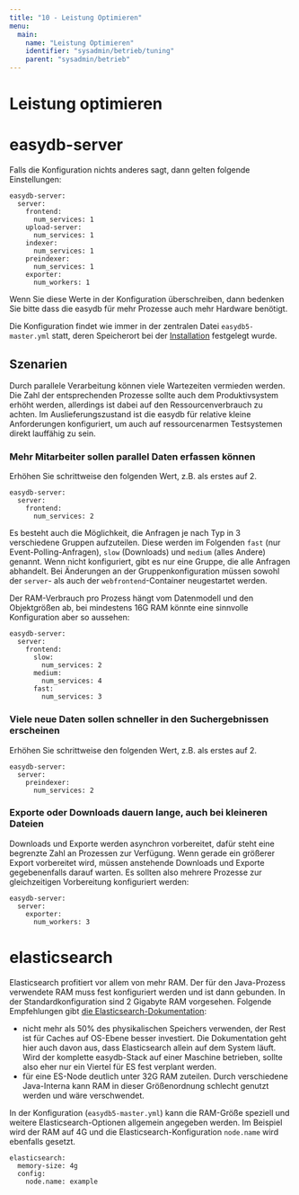 ```yaml
---
title: "10 - Leistung Optimieren"
menu:
  main:
    name: "Leistung Optimieren"
    identifier: "sysadmin/betrieb/tuning"
    parent: "sysadmin/betrieb"
---
```

# Leistung optimieren

# easydb-server

Falls die Konfiguration nichts anderes sagt, dann gelten folgende Einstellungen:

~~~
easydb-server:
  server:
    frontend:
      num_services: 1
    upload-server:
      num_services: 1
    indexer:
      num_services: 1
    preindexer:
      num_services: 1
    exporter:
      num_workers: 1
~~~

Wenn Sie diese Werte in der Konfiguration überschreiben, dann bedenken Sie bitte dass die easydb für mehr Prozesse auch mehr Hardware benötigt.

Die Konfiguration findet wie immer in der zentralen Datei `easydb5-master.yml` statt, deren Speicherort bei der [Installation](/de/sysadmin/installation) festgelegt wurde.

## Szenarien

Durch parallele Verarbeitung können viele Wartezeiten vermieden werden. Die Zahl der entsprechenden Prozesse sollte auch dem Produktivsystem erhöht werden, allerdings ist dabei auf den Ressourcenverbrauch zu achten. Im Auslieferungszustand ist die easydb für relative kleine Anforderungen konfiguriert, um auch auf ressourcenarmen Testsystemen direkt lauffähig zu sein.

### Mehr Mitarbeiter sollen parallel Daten erfassen können

Erhöhen Sie schrittweise den folgenden Wert, z.B. als erstes auf 2.

~~~
easydb-server:
  server:
    frontend:
      num_services: 2
~~~

Es besteht auch die Möglichkeit, die Anfragen je nach Typ in 3 verschiedene Gruppen aufzuteilen. Diese werden im Folgenden `fast` (nur Event-Polling-Anfragen), `slow` (Downloads) und `medium` (alles Andere) genannt. Wenn nicht konfiguriert, gibt es nur eine Gruppe, die alle Anfragen abhandelt. Bei Änderungen an der Gruppenkonfiguration müssen sowohl der `server`- als auch der `webfrontend`-Container neugestartet werden.

Der RAM-Verbrauch pro Prozess hängt vom Datenmodell und den Objektgrößen ab, bei mindestens 16G RAM könnte eine sinnvolle Konfiguration aber so aussehen:

~~~
easydb-server:
  server:
    frontend:
      slow:
        num_services: 2
      medium:
        num_services: 4
      fast:
        num_services: 3
~~~

### Viele neue Daten sollen schneller in den Suchergebnissen erscheinen

Erhöhen Sie schrittweise den folgenden Wert, z.B. als erstes auf 2.

~~~
easydb-server:
  server:
    preindexer:
      num_services: 2
~~~

### Exporte oder Downloads dauern lange, auch bei kleineren Dateien

Downloads und Exporte werden asynchron vorbereitet, dafür steht eine begrenzte Zahl an Prozessen zur Verfügung. Wenn gerade ein größerer Export vorbereitet wird, müssen anstehende Downloads und Exporte gegebenenfalls darauf warten. Es sollten also mehrere Prozesse zur gleichzeitigen Vorbereitung konfiguriert werden:

~~~
easydb-server:
  server:
    exporter:
      num_workers: 3
~~~

# elasticsearch

Elasticsearch profitiert vor allem von mehr RAM. Der für den Java-Prozess verwendete RAM muss fest konfiguriert werden und ist dann gebunden. In der Standardkonfiguration sind 2 Gigabyte RAM vorgesehen. Folgende Empfehlungen gibt [die Elasticsearch-Dokumentation](https://www.elastic.co/guide/en/elasticsearch/reference/5.6/heap-size.html):
* nicht mehr als 50% des physikalischen Speichers verwenden, der Rest ist für Caches auf OS-Ebene besser investiert. Die Dokumentation geht hier auch davon aus, dass Elasticsearch allein auf dem System läuft. Wird der komplette easydb-Stack auf einer Maschine betrieben, sollte also eher nur ein Viertel für ES fest verplant werden.
* für eine ES-Node deutlich unter 32G RAM zuteilen. Durch verschiedene Java-Interna kann RAM in dieser Größenordnung schlecht genutzt werden und wäre verschwendet.

In der Konfiguration (`easydb5-master.yml`) kann die RAM-Größe speziell und weitere Elasticsearch-Optionen allgemein angegeben werden. Im Beispiel wird der RAM auf 4G und die Elasticsearch-Konfiguration `node.name` wird ebenfalls gesetzt.

~~~
elasticsearch:
  memory-size: 4g
  config:
    node.name: example
~~~
